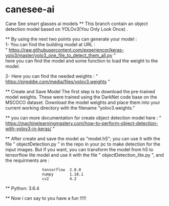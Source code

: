 # canesee-ai
Cane See smart glasses ai models
** This branch contain an object detection model based on YOLOv3(You Only Look Once) .

** By using the next two points you can generate your model :   
  1- You can find the building model at URL :    
                 " https://raw.githubusercontent.com/experiencor/keras-yolo3/master/yolo3_one_file_to_detect_them_all.py "    
        here you can find the model and some function to load the weight to the model.
             
  2- Here you can find the needed weights : 
                " https://pjreddie.com/media/files/yolov3.weights "

** Create and Save Model
    The first step is to download the pre-trained model weights.
    These were trained using the DarkNet code base on the MSCOCO dataset.
    Download the model weights and place them into your current working directory with the filename “yolov3.weights.”
   
   
** you can more documentation for create object detection model here : 
     " https://machinelearningmastery.com/how-to-perform-object-detection-with-yolov3-in-keras/ "     
     
** After create and save the model as "model.h5"; you can use it with the file " objectDetection.py " in the repo in your pc 
    to make detection for the input images.
    But if you want, you can transform the model from h5 to tensorflow lite model and use it with  the file " objectDetection_lite.py ",
    and the requirments are :
    
                    tensorflow  2.0.0  
                    numpy       1.18.1   
                    cv2         4.2 
       
** Python: 3.6.4

** Now i can say to you have a fun !!!!!
